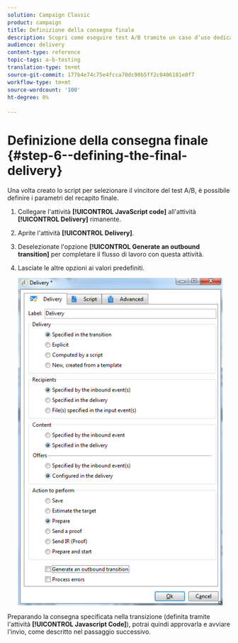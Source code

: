 ```yaml
---
solution: Campaign Classic
product: campaign
title: Definizione della consegna finale
description: Scopri come eseguire test A/B tramite un caso d’uso dedicato.
audience: delivery
content-type: reference
topic-tags: a-b-testing
translation-type: tm+mt
source-git-commit: 177b4e74c75e4fcca70dc90b5ff2c0406181e0f7
workflow-type: tm+mt
source-wordcount: '100'
ht-degree: 0%

---
```



# Definizione della consegna finale {#step-6--defining-the-final-delivery}

Una volta creato lo script per selezionare il vincitore del test A/B, è possibile definire i parametri del recapito finale.

1. Collegare l&#39;attività **[!UICONTROL JavaScript code]** all&#39;attività **[!UICONTROL Delivery]** rimanente.
1. Aprite l&#39;attività **[!UICONTROL Delivery]**.
1. Deselezionate l&#39;opzione **[!UICONTROL Generate an outbound transition]** per completare il flusso di lavoro con questa attività.
1. Lasciate le altre opzioni ai valori predefiniti.

   ![](assets/ab_test_final_delivery.png)

Preparando la consegna specificata nella transizione (definita tramite l&#39;attività **[!UICONTROL Javascript Code]**), potrai quindi approvarla e avviare l&#39;invio, come descritto nel passaggio successivo.
